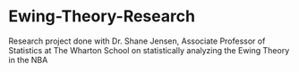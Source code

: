 # Ewing-Theory-Research
Research project done with Dr. Shane Jensen, Associate Professor of Statistics at The Wharton School on statistically analyzing the Ewing Theory in the NBA
